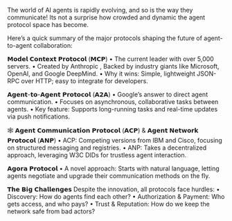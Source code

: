 The world of AI agents is rapidly evolving, and so is the way they communicate! Its not a surprise how crowded and dynamic the agent protocol space has become.

Here’s a quick summary of the major protocols shaping the future of agent-to-agent collaboration:

 𝗠𝗼𝗱𝗲𝗹 𝗖𝗼𝗻𝘁𝗲𝘅𝘁 𝗣𝗿𝗼𝘁𝗼𝗰𝗼𝗹 (𝗠𝗖𝗣)
• The current leader with over 5,000 servers.
• Created by Anthropic , Backed by industry giants like Microsoft, OpenAI, and Google DeepMind.
• Why it wins: Simple, lightweight JSON-RPC over HTTP; easy to integrate for developers.

 𝗔𝗴𝗲𝗻𝘁-𝘁𝗼-𝗔𝗴𝗲𝗻𝘁 𝗣𝗿𝗼𝘁𝗼𝗰𝗼𝗹 (𝗔𝟮𝗔)
• Google’s answer to direct agent communication.
• Focuses on asynchronous, collaborative tasks between agents.
• Key feature: Supports long-running tasks and real-time updates via push notifications.

🕸 𝗔𝗴𝗲𝗻𝘁 𝗖𝗼𝗺𝗺𝘂𝗻𝗶𝗰𝗮𝘁𝗶𝗼𝗻 𝗣𝗿𝗼𝘁𝗼𝗰𝗼𝗹 (𝗔𝗖𝗣) & 𝗔𝗴𝗲𝗻𝘁 𝗡𝗲𝘁𝘄𝗼𝗿𝗸 𝗣𝗿𝗼𝘁𝗼𝗰𝗼𝗹 (𝗔𝗡𝗣)
• ACP: Competing versions from IBM and Cisco, focusing on structured messaging and registries.
• ANP: Takes a decentralized approach, leveraging W3C DIDs for trustless agent interaction.

𝗔𝗴𝗼𝗿𝗮 𝗣𝗿𝗼𝘁𝗼𝗰𝗼𝗹
• A novel approach: Starts with natural language, letting agents negotiate and upgrade their communication methods on the fly.

 𝗧𝗵𝗲 𝗕𝗶𝗴 𝗖𝗵𝗮𝗹𝗹𝗲𝗻𝗴𝗲𝘀
Despite the innovation, all protocols face hurdles:
• Discovery: How do agents find each other?
• Authorization & Payment: Who gets access, and who pays?
• Trust & Reputation: How do we keep the network safe from bad actors?
